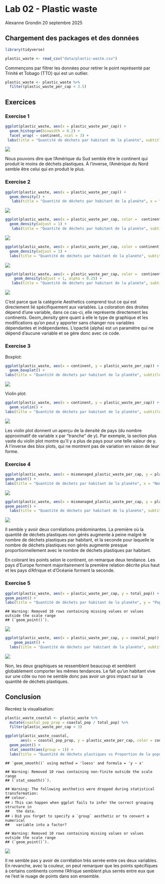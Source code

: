 Lab 02 - Plastic waste
================
Alexanne Grondin
20 septembre 2025

## Chargement des packages et des données

``` r
library(tidyverse) 
```

``` r
plastic_waste <- read_csv("data/plastic-waste.csv")
```

Commençons par filtrer les données pour retirer le point représenté par
Trinité et Tobago (TTO) qui est un outlier.

``` r
plastic_waste <- plastic_waste %>%
  filter(plastic_waste_per_cap < 3.5)
```

## Exercices

### Exercise 1

``` r
ggplot(plastic_waste, aes(x = plastic_waste_per_cap)) +
  geom_histogram(binwidth = 0.2) +
  facet_wrap( ~ continent, ncol = 3) +
 labs(title = "Quantité de déchets par habitant de la planète", subtitle = "Selon le continent", x = "Nombre de déchets plastiques par habitant",y = "Nombre de pays")
```

![](lab-02_files/figure-gfm/plastic-waste-continent-1.png)<!-- -->

Nous pouvons dire que l’Amérique du Sud semble être le continent qui
produit le moins de déchets plastiques. À l’inverse, l’Amérique du Nord
semble être celui qui en produit le plus.

### Exercise 2

``` r
ggplot(plastic_waste, aes(x = plastic_waste_per_cap)) +
  geom_density() +
   labs(title = "Quantité de déchets par habitant de la planète", x = "Nombre de déchets plastiques par habitant",y = "Densité")
```

![](lab-02_files/figure-gfm/plastic-waste-density-1.png)<!-- -->

``` r
ggplot(plastic_waste, aes(x = plastic_waste_per_cap, color =  continent)) +
  geom_density(adjust = 1) +
   labs(title = "Quantité de déchets par habitant de la planète", subtitle = "Selon le continent", x = "Nombre de déchets plastiques par habitant",y = "Densité")
```

![](lab-02_files/figure-gfm/plastic-waste-density-2.png)<!-- -->

``` r
ggplot(plastic_waste, aes(x = plastic_waste_per_cap, color = continent, fill = continent)) +
  geom_density(adjust = 1) +
  labs(title = "Quantité de déchets par habitant de la planète", subtitle = "Selon le continent", x = "Nombre de déchets plastiques par habitant",y = "Densité")
```

![](lab-02_files/figure-gfm/plastic-waste-density-3.png)<!-- -->

``` r
ggplot(plastic_waste, aes(x = plastic_waste_per_cap, color =  continent, fill = continent)) +
    geom_density(adjust = 1, alpha = 0.25) +
   labs(title = "Quantité de déchets par habitant de la planète", subtitle = "Selon le continent", x = "Nombre de déchets plastiques par habitant",y = "Densité")
```

![](lab-02_files/figure-gfm/plastic-waste-density-4.png)<!-- -->

C’est parce que la catégorie Aesthetics comprend tout ce qui est
directement lié spécifiquement aux variables. La coloration des droites
dépend d’une variable, dans ce cas-ci, elle représente directement les
continents. Geom_density gère quant à elle le type de graphique et les
modifications qu’on peut y apporter sans changer nos variables
dépendantes et indépendantes. L’opactié (alpha) est un paramètre qui ne
dépend d’aucune variable et se gère donc avec ce code.

### Exercise 3

Boxplot:

``` r
ggplot(plastic_waste, aes(x = continent, y = plastic_waste_per_cap)) +
  geom_boxplot() +
labs(title = "Quantité de déchets par habitant de la planète", subtitle = "Selon le continent", x = "Continent",y = "Nombre de déchets plastiques par habitant")
```

![](lab-02_files/figure-gfm/plastic-waste-boxplot-1.png)<!-- -->

Violin plot:

``` r
ggplot(plastic_waste, aes(x = continent, y = plastic_waste_per_cap)) +
  geom_violin() +
labs(title = "Quantité de déchets par habitant de la planète", subtitle = "Selon le continent", x = "Continent",y = "Nombre de déchets plastiques par habitant")
```

![](lab-02_files/figure-gfm/plastic-waste-violin-1.png)<!-- -->

Les violin plot donnent un aperçu de la densité de pays (du nombre
approximatif de variable x par “tranche” de y). Par exemple, la section
plus vaste du violin plot montre qu’il y a plus de pays pour une telle
valeur de y. À l’inverse des blox plots, qui ne montrent pas de
variation en raison de leur forme.

### Exercise 4

``` r
ggplot(plastic_waste, aes(x = mismanaged_plastic_waste_per_cap, y = plastic_waste_per_cap)) +
geom_point() +
labs(title = "Quantité de déchets par habitant de la planète", x = "Nombre de déchets plastiques non gérés",y = "Nombre de déchets plastiques par habitant")
```

![](lab-02_files/figure-gfm/plastic-waste-mismanaged-1.png)<!-- -->

``` r
ggplot(plastic_waste, aes(x = mismanaged_plastic_waste_per_cap, y = plastic_waste_per_cap, color = continent)) +
geom_point() +
  labs(title = "Quantité de déchets par habitant de la planète", subtitle = "Selon le continent", x = "Nombre de déchets plastiques non gérés",y = "Nombre de déchets plastiques par habitant")
```

![](lab-02_files/figure-gfm/plastic-waste-mismanaged-2.png)<!-- -->

Il semble y avoir deux corrélations prédominantes. La première où la
quantité de déchets plastiques non gérés augmente à peine malgré le
nombre de déchets plastiques par habitant, et la seconde pour laquelle
le nombre de déchets plastiques non gérés augmente presque
proportionnellement avec le nombre de déchets plastiques par habitant.

En colorant les points selon le continent, on remarque deux tendance.
Les pays d’Europe forment majoritairement la première relation décrite
plus haut et les pays d’Afrique et d’Océanie forment la seconde.

### Exercise 5

``` r
ggplot(plastic_waste, aes(x = plastic_waste_per_cap, y = total_pop)) +
geom_point() +
labs(title = "Quantité de déchets par habitant de la planète", y = "Population totale",x = "Nombre de déchets plastiques par habitant")
```

    ## Warning: Removed 10 rows containing missing values or values outside the scale range
    ## (`geom_point()`).

![](lab-02_files/figure-gfm/plastic-waste-population-total-1.png)<!-- -->

``` r
ggplot(plastic_waste, aes(x = plastic_waste_per_cap, y = coastal_pop)) +
    geom_point() +
  labs(title = "Quantité de déchets par habitant de la planète", subtitle = "Pour les habitants côtiers", y = "Population côtière",x = "Nombre de déchets plastiques par habitant")
```

![](lab-02_files/figure-gfm/plastic-waste-population-coastal-1.png)<!-- -->

Non, les deux graphiques se ressemblent beaucoup et semblent
globablement comporter les mêmes tendances. Le fait qu’un habitant vive
sur une côte ou non ne semble donc pas avoir un gros impact sur la
quantité de déchets plastiques.

## Conclusion

Recréez la visualisation:

``` r
plastic_waste_coastal <- plastic_waste %>% 
  mutate(coastal_pop_prop = coastal_pop / total_pop) %>%
  filter(plastic_waste_per_cap < 3) 
```

``` r
ggplot(plastic_waste_coastal,
       aes(x = coastal_pop_prop, y = plastic_waste_per_cap, color = continent)) +
  geom_point() +
  stat_smooth(aes(group = 1)) +
  labs(title = "Quantité de déchets plastiques vs Proportion de la population côtière", subtitle = "Selon le continent", x = "Proportion de la population côtière",y = "Nombre de déchets plastiques par habitants")
```

    ## `geom_smooth()` using method = 'loess' and formula = 'y ~ x'

    ## Warning: Removed 10 rows containing non-finite outside the scale range
    ## (`stat_smooth()`).

    ## Warning: The following aesthetics were dropped during statistical transformation:
    ## colour.
    ## ℹ This can happen when ggplot fails to infer the correct grouping structure in
    ##   the data.
    ## ℹ Did you forget to specify a `group` aesthetic or to convert a numerical
    ##   variable into a factor?

    ## Warning: Removed 10 rows containing missing values or values outside the scale range
    ## (`geom_point()`).

![](lab-02_files/figure-gfm/recreate-viz-1.png)<!-- -->

Il ne semble pas y avoir de corrélation très serrée entre ces deux
variables. En revanche, avec la couleur, on peut remarquer que les
points spécifiques à certains continents comme l’Afrique semblent plus
serrés entre eux que ne l’est le nuage de points dans son ensemble.
